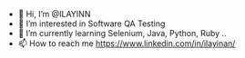 - 👋 Hi, I’m @ILAYINN
- 👀 I’m interested in Software QA Testing
- 🌱 I’m currently learning Selenium, Java, Python, Ruby ..
- 📫 How to reach me https://www.linkedin.com/in/ilayinan/

<!---
ILAYINN/ILAYINN is a ✨ special ✨ repository because its `README.md` (this file) appears on your GitHub profile.
You can click the Preview link to take a look at your changes.
--->
